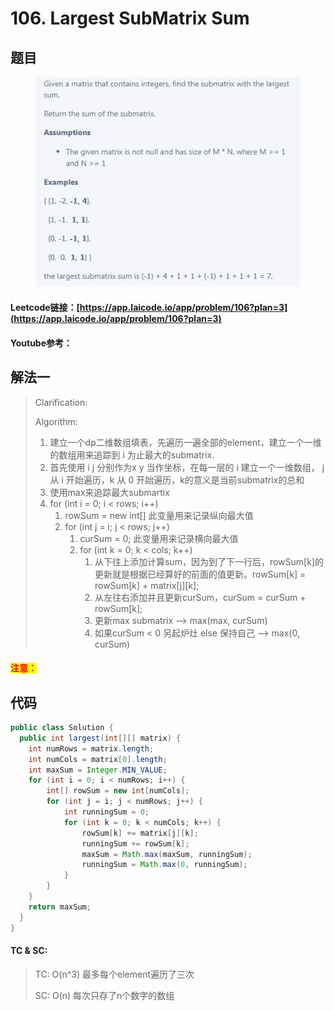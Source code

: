 # 106. Largest SubMatrix Sum

## 题目

<figure><img src="../../.gitbook/assets/image (1) (1) (2).png" alt=""><figcaption></figcaption></figure>

#### Leetcode链接：[https://app.laicode.io/app/problem/106?plan=3](https://app.laicode.io/app/problem/106?plan=3)

#### Youtube参考：

## 解法一

> Clarification:&#x20;
>
> Algorithm:&#x20;
>
> 1. 建立一个dp二维数组填表，先遍历一遍全部的element，建立一个一维的数组用来追踪到 i 为止最大的submatrix.&#x20;
> 2. 首先使用 i j 分别作为x y 当作坐标，在每一层的 i 建立一个一维数组， j 从 i 开始遍历，k 从 0 开始遍历，k的意义是当前submatrix的总和
> 3. 使用max来追踪最大submartix
> 4. for (int i = 0; i < rows; i++)&#x20;
>    1. rowSum = new int\[] 此变量用来记录纵向最大值
>    2. for (int j = i; j < rows; j++)
>       1. curSum = 0; 此变量用来记录横向最大值
>       2. for (int k = 0; k < cols; k++)
>          1. 从下往上添加计算sum，因为到了下一行后，rowSum\[k]的更新就是根据已经算好的前面的值更新。rowSum\[k] = rowSum\[k] + matrix\[j]\[k];
>          2. 从左往右添加并且更新curSum，curSum = curSum + rowSum\[k];
>          3. 更新max submatrix --> max(max, curSum)
>          4. 如果curSum < 0 另起炉灶 else 保持自己 --> max(0, curSum)

#### <mark style="color:red;">注意：</mark>

## 代码

```java
public class Solution {
  public int largest(int[][] matrix) {
    int numRows = matrix.length;
    int numCols = matrix[0].length;
    int maxSum = Integer.MIN_VALUE;
    for (int i = 0; i < numRows; i++) {
        int[] rowSum = new int[numCols];
        for (int j = i; j < numRows; j++) {
            int runningSum = 0;
            for (int k = 0; k < numCols; k++) {
                rowSum[k] += matrix[j][k];
                runningSum += rowSum[k];
                maxSum = Math.max(maxSum, runningSum);
                runningSum = Math.max(0, runningSum);
            }
        }
    }
    return maxSum;
  }
}

```

#### TC & SC:&#x20;

> TC: O(n^3) 最多每个element遍历了三次
>
> SC: O(n) 每次只存了n个数字的数组
